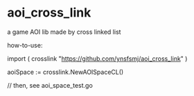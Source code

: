 # aoi_cross_link
a game AOI lib made by cross linked list

how-to-use:

import (
    crosslink "https://github.com/ynsfsmj/aoi_cross_link"
)

aoiSpace := crosslink.NewAOISpaceCL()

// then, see aoi_space_test.go
